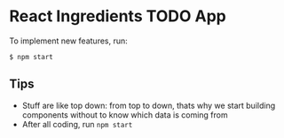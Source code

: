 # React Ingredients TODO App

To implement new features, run:

```
$ npm start
```

## Tips

- Stuff are like top down: from top to down, thats why we start building components without to know which data is coming from
- After all coding, run `npm start`